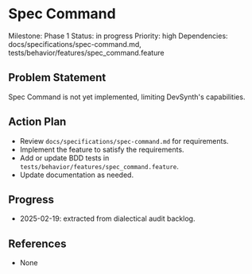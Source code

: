 # Spec Command
Milestone: Phase 1
Status: in progress
Priority: high
Dependencies: docs/specifications/spec-command.md, tests/behavior/features/spec_command.feature

## Problem Statement
Spec Command is not yet implemented, limiting DevSynth's capabilities.


## Action Plan
- Review `docs/specifications/spec-command.md` for requirements.
- Implement the feature to satisfy the requirements.
- Add or update BDD tests in `tests/behavior/features/spec_command.feature`.
- Update documentation as needed.

## Progress
- 2025-02-19: extracted from dialectical audit backlog.

## References
- None
